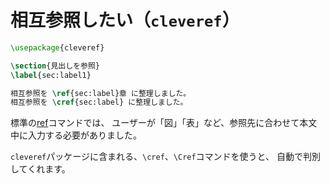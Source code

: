 # 相互参照したい（`cleveref`）

```latex
\usepackage{cleveref}

\section{見出しを参照}
\label{sec:label1}

相互参照を \ref{sec:label}章 に整理しました。
相互参照を \cref{sec:label} に整理しました。
```

標準の[ref](./latex-ref.md)コマンドでは、
ユーザーが「図」「表」など、参照先に合わせて本文中に入力する必要がありました。

`cleveref`パッケージに含まれる、`\cref`、`\Cref`コマンドを使うと、
自動で判別してくれます。
